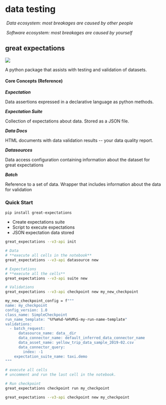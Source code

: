 # data testing

​	*Data ecosystem: most breakages are caused by other people*

​	*Software ecosystem: most breakages are caused by yourself*

## great expectations

![](https://docs.greatexpectations.io/img/great-expectations-logo-full-size.png)

A python package that assists with testing and validation of datasets.

#### Core Concepts (Reference)

***Expectation***

Data assertions expressed in a declarative language as python methods.

***Expectation Suite***

Collection of expectations about data. Stored as a JSON file.

***Data Docs***

HTML documents with data validation results -- your data quality report.

***Datasources***

Data access configuration containing information about the dataset for great expectations

***Batch***

Reference to a set of data. Wrapper that includes information about the data for validation

### Quick Start

```pip install great-expectations```

* Create expectations suite
* Script to execute expectations
* JSON expectation data stored

```sh
great_expectations --v3-api init

# Data
# **execute all cells in the notebook**
great_expectations --v3-api datasource new

# Expectations
# **execute all the cells**
great_expectations --v3-api suite new

# Validations
great_expectations --v3-api checkpoint new my_new_checkpoint

my_new_checkpoint_config = f"""
name: my_checkpoint
config_version: 1.0
class_name: SimpleCheckpoint
run_name_template: "%Y%m%d-%H%M%S-my-run-name-template"
validations:
  - batch_request:
      datasource_name: data__dir
      data_connector_name: default_inferred_data_connector_name
      data_asset_name: yellow_trip_data_sample_2019-02.csv
      data_connector_query:
        index: -1
    expectation_suite_name: taxi.demo
"""

# execute all cells
# uncomment and run the last cell in the notebook.

# Run checkpoint
great_expectations checkpoint run my_checkpoint

great_expectations --v3-api checkpoint new my_checkpoint
```

